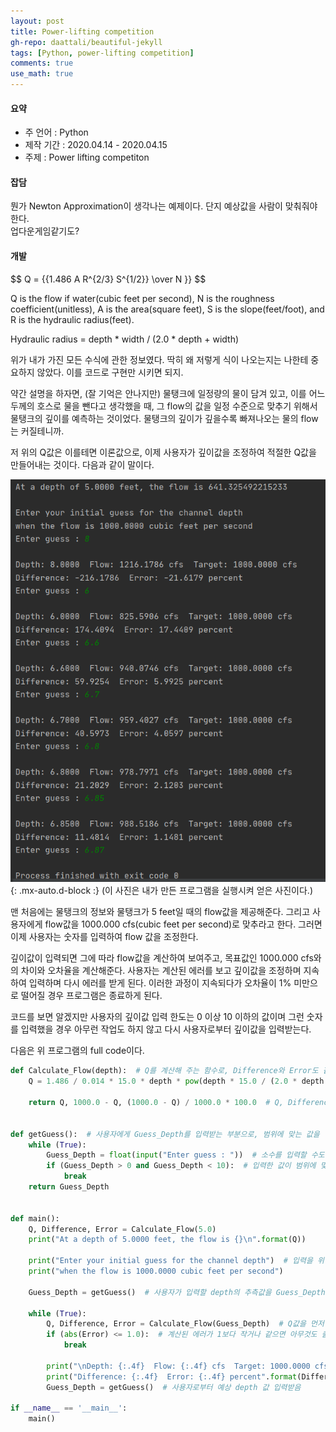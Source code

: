 ```yaml
---
layout: post
title: Power-lifting competition
gh-repo: daattali/beautiful-jekyll
tags: [Python, power-lifting competition]
comments: true
use_math: true
---
```


#### 요약

- 주 언어 : Python
- 제작 기간 : 2020.04.14 - 2020.04.15
- 주제 : Power lifting competiton

#### 잡담    

뭔가 Newton Approximation이 생각나는 예제이다.
단지 예상값을 사람이 맞춰줘야 한다.   
업다운게임같기도?       

#### 개발    

$$ 
Q = {{1.486 A R^{2/3} S^{1/2}} \over N }}
$$   

Q is the flow if water(cubic feet per second), N is the roughness 
coefficient(unitless), A is the area(square feet), S is the slope(feet/foot), 
and R is the hydraulic radius(feet).   

Hydraulic radius = depth * width / (2.0 * depth + width)   

위가 내가 가진 모든 수식에 관한 정보였다. 딱히 왜 저렇게 식이 나오는지는 나한테 중요하지 않았다. 
이를 코드로 구현만 시키면 되지.

약간 설명을 하자면, (잘 기억은 안나지만) 물탱크에 일정량의 물이 담겨 있고, 이를 어느 두께의
호스로 물을 뺀다고 생각했을 때, 그 flow의 값을 일정 수준으로 맞추기 위해서 물탱크의 깊이를 예측하는 것이었다.
물탱크의 깊이가 깊을수록 빠져나오는 물의 flow는 커질테니까.

저 위의 Q값은 이를테면 이론값으로, 이제 사용자가 깊이값을 조정하여 적절한 Q값을 만들어내는 것이다. 다음과 같이 말이다.

![Crepe](/assets/img/power_lifting_competition/power_lifting_sample.PNG){: .mx-auto.d-block :}
(이 사진은 내가 만든 프로그램을 실행시켜 얻은 사진이다.)

맨 처음에는 물탱크의 정보와 물탱크가 5 feet일 때의 flow값을 제공해준다. 그리고 사용자에게 flow값을 1000.000
cfs(cubic feet per second)로 맞추라고 한다. 그러면 이제 사용자는 숫자를 입력하여 flow 값을 조정한다.

깊이값이 입력되면 그에 따라 flow값을 계산하여 보여주고, 목표값인 1000.000 cfs와의 차이와 오차율을 계산해준다.
사용자는 계산된 에러를 보고 깊이값을 조정하며 지속하여 입력하며 다시 에러를 받게 된다. 이러한 과정이 지속되다가 오차율이 1% 미만으로 
떨어질 경우 프로그램은 종료하게 된다.   

코드를 보면 알겠지만 사용자의 깊이값 입력 한도는 0 이상 10 이하의 값이며 그런 숫자를 입력했을 경우 아무런 작업도 하지 않고 다시 
사용자로부터 깊이값을 입력받는다.   

다음은 위 프로그램의 full code이다.   

```python
def Calculate_Flow(depth):  # Q를 계산해 주는 함수로, Difference와 Error도 같이 반환함.
    Q = 1.486 / 0.014 * 15.0 * depth * pow(depth * 15.0 / (2.0 * depth + 15.0), 2 / 3) * pow(0.0015,
                                                                                             1 / 2)  # PPT에 있는 공식 그대로
    return Q, 1000.0 - Q, (1000.0 - Q) / 1000.0 * 100.0  # Q, Difference, Error순으로 반환


def getGuess():  # 사용자에게 Guess_Depth를 입력받는 부분으로, 범위에 맞는 값을 입력하도록 함.
    while (True):
        Guess_Depth = float(input("Enter guess : "))  # 소수를 입력할 수도 있으니 float형태로 저장
        if (Guess_Depth > 0 and Guess_Depth < 10):  # 입력한 값이 범위에 맞으면 와일문 끝냄
            break
    return Guess_Depth


def main():
    Q, Difference, Error = Calculate_Flow(5.0)
    print("At a depth of 5.0000 feet, the flow is {}\n".format(Q))

    print("Enter your initial guess for the channel depth")  # 입력을 위한 설명
    print("when the flow is 1000.0000 cubic feet per second")

    Guess_Depth = getGuess()  # 사용자가 입력할 depth의 추측값을 Guess_Depth에 저장

    while (True):
        Q, Difference, Error = Calculate_Flow(Guess_Depth)  # Q값을 먼저 계산
        if (abs(Error) <= 1.0):  # 계산된 에러가 1보다 작거나 같으면 아무것도 출력하지 않고 프로그램 종료를 위해 와일문 끝냄
            break

        print("\nDepth: {:.4f}  Flow: {:.4f} cfs  Target: 1000.0000 cfs".format(Guess_Depth, Q))  # 계산된 것들을 출력
        print("Difference: {:.4f}  Error: {:.4f} percent".format(Difference, Error))
        Guess_Depth = getGuess()  # 사용자로부터 예상 depth 값 입력받음

if __name__ == '__main__':
    main()
```